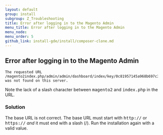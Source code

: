 ```yaml
---
layout: default
group: install
subgroup: Z_Troubleshooting
title: Error after logging in to the Magento Admin
menu_title: Error after logging in to the Magento Admin
menu_node: 
menu_order: 5
github_link: install-gde/install/composer-clone.md
---
```



<h2 id="install-trouble-admin-login">Error after logging in to the Magento Admin</h2>

	The requested URL /magento2index.php/admin/admin/dashboard/index/key/0c81957145a968b697c32a846598dc2e/ was not found on this server.

Note the lack of a slash character between <tt>magento2</tt> and <tt>index.php</tt> in the URL.

### Solution

The base URL is not correct. The base URL must start with <tt>http://</tt> or <tt>https://</tt> *and* it must end with a slash (/). Run the installation again with a valid value.

